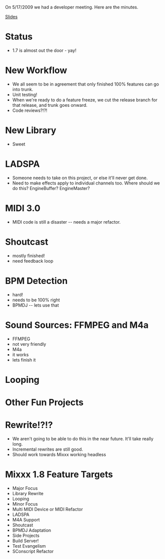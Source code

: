On 5/17/2009 we had a developer meeting. Here are the minutes.

[Slides](http://docs.google.com/Presentation?id=dd557nj5_28fvx8jkgx)

# Status

  - 1.7 is almost out the door - yay\!

# New Workflow

  - We all seem to be in agreement that only finished 100% features can
    go into trunk.
  - Unit testing\!
  - When we're ready to do a feature freeze, we cut the release branch
    for that release, and trunk goes onward.
  - Code reviews?\!?\!

# New Library

  - Sweet

# LADSPA

  - Someone needs to take on this project, or else it'll never get done.
  - Need to make effects apply to individual channels too. Where should
    we do this? EngineBuffer? EngineMaster?

# MIDI 3.0

  - MIDI code is still a disaster -- needs a major refactor. 

# Shoutcast

  - mostly finished\!
  - need feedback loop

# BPM Detection

  - hard\! 
  - needs to be 100% right
  - BPMDJ -- lets use that

# Sound Sources: FFMPEG and M4a

  - FFMPEG 
  - not very friendly
  - M4a 
  - it works
  - lets finish it

# Looping

# Other Fun Projects

# Rewrite\!?\!?

  - We aren't going to be able to do this in the near future. It'll take
    really long. 
  - Incremental rewrites are still good.
  - Should work towards Mixxx working headless

# Mixxx 1.8 Feature Targets

  - Major Focus
  - Library Rewrite
  - Looping
  - Minor Focus
  - Multi MIDI Device or MIDI Refactor
  - LADSPA
  - M4A Support
  - Shoutcast
  - BPMDJ Adaptation
  - Side Projects
  - Build Server\!
  - Test Evangelism
  - SConscript Refactor
